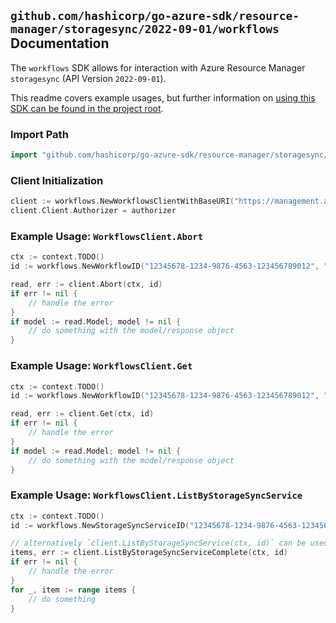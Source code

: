 
## `github.com/hashicorp/go-azure-sdk/resource-manager/storagesync/2022-09-01/workflows` Documentation

The `workflows` SDK allows for interaction with Azure Resource Manager `storagesync` (API Version `2022-09-01`).

This readme covers example usages, but further information on [using this SDK can be found in the project root](https://github.com/hashicorp/go-azure-sdk/tree/main/docs).

### Import Path

```go
import "github.com/hashicorp/go-azure-sdk/resource-manager/storagesync/2022-09-01/workflows"
```


### Client Initialization

```go
client := workflows.NewWorkflowsClientWithBaseURI("https://management.azure.com")
client.Client.Authorizer = authorizer
```


### Example Usage: `WorkflowsClient.Abort`

```go
ctx := context.TODO()
id := workflows.NewWorkflowID("12345678-1234-9876-4563-123456789012", "example-resource-group", "storageSyncServiceName", "workflowId")

read, err := client.Abort(ctx, id)
if err != nil {
	// handle the error
}
if model := read.Model; model != nil {
	// do something with the model/response object
}
```


### Example Usage: `WorkflowsClient.Get`

```go
ctx := context.TODO()
id := workflows.NewWorkflowID("12345678-1234-9876-4563-123456789012", "example-resource-group", "storageSyncServiceName", "workflowId")

read, err := client.Get(ctx, id)
if err != nil {
	// handle the error
}
if model := read.Model; model != nil {
	// do something with the model/response object
}
```


### Example Usage: `WorkflowsClient.ListByStorageSyncService`

```go
ctx := context.TODO()
id := workflows.NewStorageSyncServiceID("12345678-1234-9876-4563-123456789012", "example-resource-group", "storageSyncServiceName")

// alternatively `client.ListByStorageSyncService(ctx, id)` can be used to do batched pagination
items, err := client.ListByStorageSyncServiceComplete(ctx, id)
if err != nil {
	// handle the error
}
for _, item := range items {
	// do something
}
```
